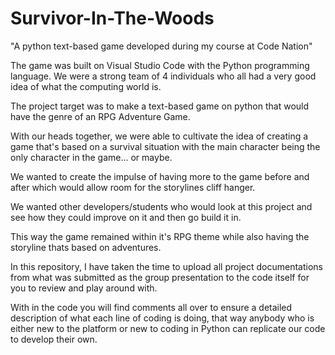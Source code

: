 # Survivor-In-The-Woods
"A python text-based game developed during my course at Code Nation"

The game was built on Visual Studio Code with the Python programming language.
We were a strong team of 4 individuals who all had a very good idea of what the computing world is.

The project target was to make a text-based game on python that would have the genre of an RPG Adventure Game.

With our heads together, we were able to cultivate the idea of creating a game that's based on a survival situation with the main character being the only character in the game... or maybe.

We wanted to create the impulse of having more to the game before and after which would allow room for the storylines cliff hanger.

We wanted other developers/students who would look at this project and see how they could improve on it and then go build it in. 

This way the game remained within it's RPG theme while also having the storyline thats based on adventures. 

In this repository, I have taken the time to upload all project documentations from what was submitted as the group presentation to the code itself for you to review and play around with. 

With in the code you will find comments all over to ensure a detailed description of what each line of coding is doing, that way anybody who is either new to the platform or new to coding in Python can replicate our code to develop their own. 


